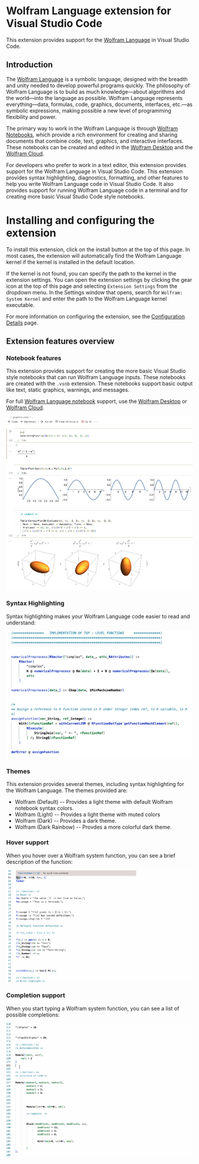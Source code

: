 # Wolfram Language extension for Visual Studio Code

This extension provides support for the [Wolfram Language](https://www.wolfram.com/language) in Visual Studio Code. 

## Introduction

The [Wolfram Language](https://www.wolfram.com/language) is a symbolic language, designed with the breadth and unity needed to develop powerful programs quickly. The philosophy of Wolfram Language is to build as much knowledge—about algorithms and the world—into the language as possible. Wolfram Language represents everything—data, formulas, code, graphics, documents, interfaces, etc.—as symbolic expressions, making possible a new level of programming flexibility and power. 

The primary way to work in the Wolfram Language is through [Wolfram Notebooks](https://www.wolfram.com/notebooks/), which provide a rich environment for creating and sharing documents that combine code, text, graphics, and interactive interfaces. These notebooks can be created and edited in the [Wolfram Desktop](https://www.wolfram.com/wolfram-one/) and the [Wolfram Cloud](https://www.wolfram.com/cloud/).

For developers who prefer to work in a text editor, this extension provides support for the Wolfram Language in Visual Studio Code. This extension provides syntax highlighting, diagnostics, formatting, and other features to help you write Wolfram Language code in Visual Studio Code. It also provides support for running Wolfram Language code in a terminal and for creating more basic Visual Studio Code style notebooks.

# Installing and configuring the extension

To install this extension, click on the install button at the top of this page. In most cases, the extension will automatically find the Wolfram Language kernel if the kernel is installed in the default location. 

If the kernel is not found, you can specify the path to the kernel in the extension settings. You can open the extension settings by clicking the gear icon at the top of this page and selecting `Extension Settings` from the dropdown menu. In the Settings window that opens, search for `Wolfram: System Kernel` and enter the path to the Wolfram Language kernel executable.

For more information on configuring the extension, see the [Configuration Details](Docs/configuration-details.md) page.

## Extension features overview

### Notebook features

This extension provides support for creating the more basic Visual Studio style notebooks that can run Wolfram Language inputs. These notebooks are created with the `.vsnb` extension. These notebooks support basic output like text, static graphics, warnings, and messages.

For full [Wolfram Language notebook](https://wwww.wolfram.com/notebooks) support, use the [Wolfram Desktop](https://www.wolfram.com/one) or [Wolfram Cloud](https://www.wolfram.com/cloud).

![notebook](Docs/notebook-output.png)

### Syntax Highlighting

Syntax highlighting makes your Wolfram Language code easier to read and understand:

![highlighting](Docs/highlighting.png)

### Themes

This extension provides several themes, including syntax highlighting for the Wolfram Language. The themes provided are:

* Wolfram (Default) -- Provides a light theme with default Wolfram notebook syntax colors. 
* Wolfram (Light) -- Provides a light theme with muted colors
* Wolfram (Dark) -- Provides a dark theme.
* Wolfram (Dark Rainbow) -- Provdes a more colorful dark theme.

### Hover support

When you hover over a Wolfram system function, you can see a brief description of the function:

![hover](Docs/feature/hover-support.gif)

### Completion support

When you start typing a Wolfram system function, you can see a list of possible completions:

![completion](Docs/feature/completion-support.gif)

